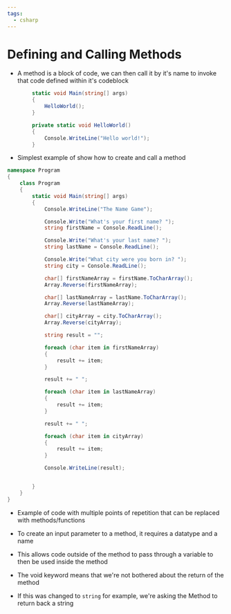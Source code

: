 ```yaml
---
tags:
  - csharp
---
```

# Defining and Calling Methods
* A method is a block of code, we can then call it by it's name to invoke that code defined within it's codeblock

```c#
        static void Main(string[] args)
        {
            HelloWorld();
        }

        private static void HelloWorld()
        {
            Console.WriteLine("Hello world!");
        }
```
* Simplest example of show how to create and call a method

```c#
namespace Program
{
    class Program
    {
        static void Main(string[] args)
        {
            Console.WriteLine("The Name Game");

            Console.Write("What's your first name? ");
            string firstName = Console.ReadLine();

            Console.Write("What's your last name? ");
            string lastName = Console.ReadLine();

            Console.Write("What city were you born in? ");
            string city = Console.ReadLine();

            char[] firstNameArray = firstName.ToCharArray();
            Array.Reverse(firstNameArray);

            char[] lastNameArray = lastName.ToCharArray();
            Array.Reverse(lastNameArray);

            char[] cityArray = city.ToCharArray();
            Array.Reverse(cityArray);

            string result = "";

            foreach (char item in firstNameArray)
            {
                result += item;
            }

            result += " ";

            foreach (char item in lastNameArray)
            {
                result += item;
            }

            result += " ";

            foreach (char item in cityArray)
            {
                result += item;
            }

            Console.WriteLine(result);


        }
    }
}
```
* Example of code with multiple points of repetition that can be replaced with methods/functions

* To create an input parameter to a method, it requires a datatype and a name
* This allows code outside of the method to pass through a variable to then be used inside the method

* The void keyword means that we're not bothered about the return of the method
* If this was changed to `string` for example, we're asking the Method to return back a string






